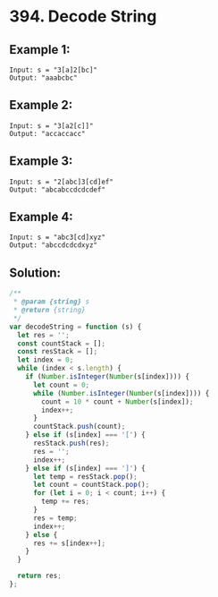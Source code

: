 # 394. Decode String

## Example 1:

    Input: s = "3[a]2[bc]"
    Output: "aaabcbc"

## Example 2:

    Input: s = "3[a2[c]]"
    Output: "accaccacc"

## Example 3:

    Input: s = "2[abc]3[cd]ef"
    Output: "abcabccdcdcdef"

## Example 4:

    Input: s = "abc3[cd]xyz"
    Output: "abccdcdcdxyz"

## Solution:

```javascript
/**
 * @param {string} s
 * @return {string}
 */
var decodeString = function (s) {
  let res = '';
  const countStack = [];
  const resStack = [];
  let index = 0;
  while (index < s.length) {
    if (Number.isInteger(Number(s[index]))) {
      let count = 0;
      while (Number.isInteger(Number(s[index]))) {
        count = 10 * count + Number(s[index]);
        index++;
      }
      countStack.push(count);
    } else if (s[index] === '[') {
      resStack.push(res);
      res = '';
      index++;
    } else if (s[index] === ']') {
      let temp = resStack.pop();
      let count = countStack.pop();
      for (let i = 0; i < count; i++) {
        temp += res;
      }
      res = temp;
      index++;
    } else {
      res += s[index++];
    }
  }

  return res;
};
```
